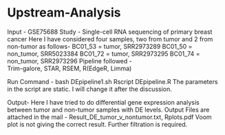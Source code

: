 # Upstream-Analysis


Input - GSE75688
Study - Single-cell RNA sequencing of primary breast cancer
Here I have considered four samples, two from tumor and 2 from non-tumor as follows-
BC01_53 = tumor, SRR2973289
BC01_50 = non_tumor, SRR5023384
BC01_72 = tumor, SRR2973295
BC01_74 = non_tumor, SRR2973296
Pipeline followed -  
Trim-galore, STAR, RSEM, R(EdgeR, Limma)

Run Command -
bash DEpipeline1.sh
Rscript DEpipeline.R
The parameters in the script are static. I will change it after the discussion.

Output- Here I have tried to do differential gene expression analysis between tumor and non-tumor samples with DE levels.
Output Files are attached in the mail -  Result_DE_tumor_v_nontumor.txt, Rplots.pdf
Voom plot is not giving the correct result. Further filtration is required.
